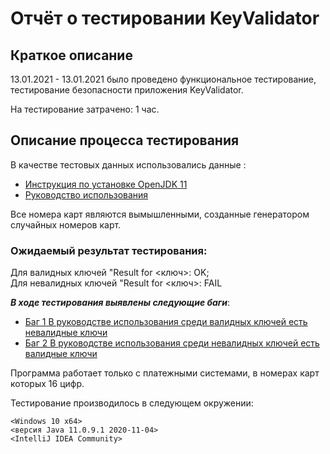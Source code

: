 # Отчёт о тестировании KeyValidator
## Краткое описание

13.01.2021 - 13.01.2021 было проведено функциональное тестирование, тестирование безопасности приложения KeyValidator.

На тестирование затрачено: 1 час.


## Описание процесса тестирования

В качестве тестовых данных использовались данные :
* [Инструкция по установке OpenJDK 11](https://github.com/netology-code/javaqa-homeworks/blob/master/intro/openjdk11-manual.md)
* [Руководство использования](https://github.com/netology-code/javaqa-homeworks/blob/master/intro/user-manual.md)

Все номера карт являются вымышленными, созданные генератором случайных номеров карт.

### Ожидаемый результат тестирования:

Для валидных ключей "Result for <ключ>: OK;  
Для невалидных ключей "Result for <ключ>: FAIL

***В ходе тестирования выявлены следующие баги***:  
* [Баг 1 В руководстве использования среди валидных ключей есть невалидные ключи](https://github.com/dimonioi4/jl1t1/issues/1#issue-785112146)  
* [Баг 2 В руководстве использования среди невалидных ключей есть валидные ключи](https://github.com/dimonioi4/jl1t1/issues/3#issue-785271506)

Программа работает только с платежными системами, в номерах карт которых 16 цифр.

Тестирование производилось в следующем окружении:

    <Windows 10 x64>
    <версия Java 11.0.9.1 2020-11-04>
    <IntelliJ IDEA Community>
   

